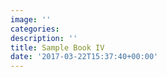 ```yaml
---
image: ''
categories: 
description: ''
title: Sample Book IV
date: '2017-03-22T15:37:40+00:00'
---
```

